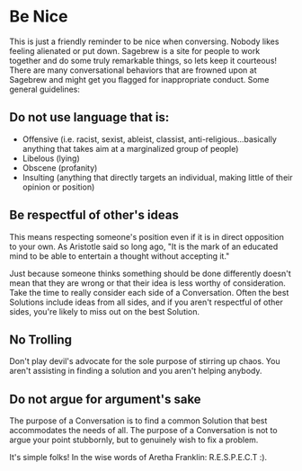 # Be Nice #
This is just a friendly reminder to be nice when conversing. Nobody 
likes feeling alienated or put down. Sagebrew is a site for people 
to work together and do some truly remarkable things, so lets keep it 
courteous! There are many conversational behaviors that are frowned upon 
at Sagebrew and might get you flagged for inappropriate conduct. Some general 
guidelines:

## Do not use language that is: ##

- Offensive (i.e. racist, sexist, ableist, classist, 
  anti-religious...basically anything that takes aim at a marginalized group 
  of people)
- Libelous (lying)
- Obscene (profanity)
- Insulting (anything that directly targets an individual, making little of 
  their opinion or position)

## Be respectful of other's ideas ##
This means respecting someone's position even if it is in direct opposition to 
your own. As Aristotle said so long ago, "It is the mark of an educated mind 
to be able to entertain a thought without accepting it." 

Just because someone thinks something should be done differently doesn't
mean that they are wrong or that their idea is less worthy of consideration. 
Take the time to really consider each side of a Conversation. Often the best 
Solutions include ideas from all sides, and if you aren't respectful of other 
sides, you're likely to miss out on the best Solution. 

## No Trolling ##
Don't play devil's advocate for the sole purpose of stirring up chaos. You 
aren't assisting in finding a solution and you aren't helping anybody. 

## Do not argue for argument's sake ##
The purpose of a Conversation is to find a common Solution that best 
accommodates the needs of all. The purpose of a Conversation is not to argue 
your point stubbornly, but to genuinely wish to fix a problem. 

It's simple folks! In the wise words of Aretha Franklin: R.E.S.P.E.C.T :). 